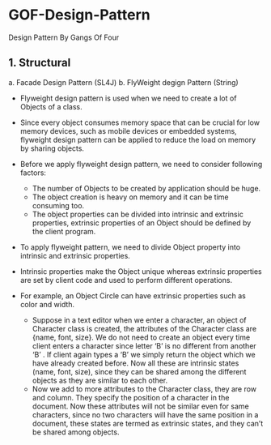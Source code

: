 # GOF-Design-Pattern
Design Pattern By Gangs Of Four


## 1. Structural
a. Facade Design Pattern (SL4J)
b. FlyWeight degign Pattern (String)
- Flyweight design pattern is used when we need to create a lot of Objects of a class. 
- Since every object consumes memory space that can be crucial for low memory devices, such as mobile devices or embedded systems, flyweight design pattern can be applied to reduce the load on memory by sharing objects.
- Before we apply flyweight design pattern, we need to consider following factors:

	- The number of Objects to be created by application should be huge.
	- The object creation is heavy on memory and it can be time consuming too.
	- The object properties can be divided into intrinsic and extrinsic properties, extrinsic properties of an Object should be defined by the client program.

- To apply flyweight pattern, we need to divide Object property into intrinsic and extrinsic properties. 
- Intrinsic properties make the Object unique whereas extrinsic properties are set by client code and used to perform different operations. 
- For example, an Object Circle can have extrinsic properties such as color and width. 
	- Suppose in a text editor when we enter a character, an object of Character class is created, the attributes of the Character class are {name, font, size}. We do not need to create an object every time client enters a character since letter ‘B’ is no different from another ‘B’ . If client again types a ‘B’ we simply return the object which we have already created before. Now all these are intrinsic states (name, font, size), since they can be shared among the different objects as they are similar to each other.
	- Now we add to more attributes to the Character class, they are row and column. They specify the position of a character in the document. Now these attributes will not be similar even for same characters, since no two characters will have the same position in a document, these states are termed as extrinsic states, and they can’t be shared among objects.
